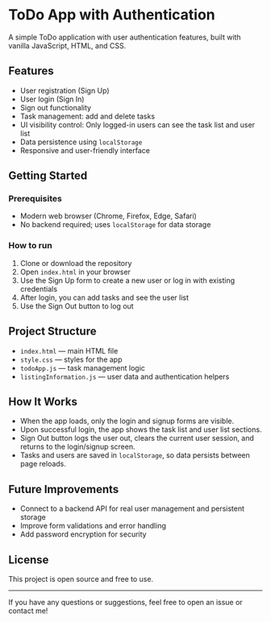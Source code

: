 # ToDo App with Authentication

A simple ToDo application with user authentication features, built with vanilla JavaScript, HTML, and CSS.

## Features

- User registration (Sign Up)
- User login (Sign In)
- Sign out functionality
- Task management: add and delete tasks
- UI visibility control: Only logged-in users can see the task list and user list
- Data persistence using `localStorage`
- Responsive and user-friendly interface

## Getting Started

### Prerequisites

- Modern web browser (Chrome, Firefox, Edge, Safari)
- No backend required; uses `localStorage` for data storage

### How to run

1. Clone or download the repository
2. Open `index.html` in your browser
3. Use the Sign Up form to create a new user or log in with existing credentials
4. After login, you can add tasks and see the user list
5. Use the Sign Out button to log out

## Project Structure

- `index.html` — main HTML file
- `style.css` — styles for the app
- `todoApp.js` — task management logic
- `listingInformation.js` — user data and authentication helpers

## How It Works

- When the app loads, only the login and signup forms are visible.
- Upon successful login, the app shows the task list and user list sections.
- Sign Out button logs the user out, clears the current user session, and returns to the login/signup screen.
- Tasks and users are saved in `localStorage`, so data persists between page reloads.

## Future Improvements

- Connect to a backend API for real user management and persistent storage
- Improve form validations and error handling
- Add password encryption for security

## License

This project is open source and free to use.

---

If you have any questions or suggestions, feel free to open an issue or contact me!
